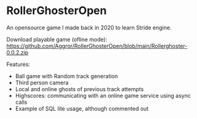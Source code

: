 # RollerGhosterOpen
An opensource game I made back in 2020 to learn Stride engine.

Download playable game (ofline mode): https://github.com/Aggror/RollerGhosterOpen/blob/main/Rollerghoster-0.0.2.zip

Features:
- Ball game with Random track generation
- Third person camera
- Local and online ghosts of previous track attempts
- Highscores: communicating with an online game service using async calls
- Example of SQL lite usage, although commented out 

